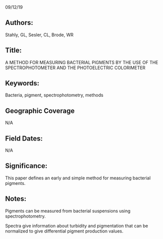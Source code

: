 09/12/19
## Authors:
Stahly, GL, Sesler, CL, Brode, WR
## Title:
A METHOD FOR MEASURING BACTERIAL PIGMENTS BY THE USE OF THE SPECTROPHOTOMETER AND THE PHOTOELECTRIC COLORIMETER
## Keywords:
Bacteria, pigment, spectrophotometry, methods
## Geographic Coverage
N/A
## Field Dates:
N/A
## Significance:
This paper defines an early and simple method for measuring bacterial pigments.

## Notes:
Pigments can be measured from bacterial suspensions using spectrophotometry.

Spectra give information about turbidity and pigmentation that can be normalized to give differential pigment production values.
